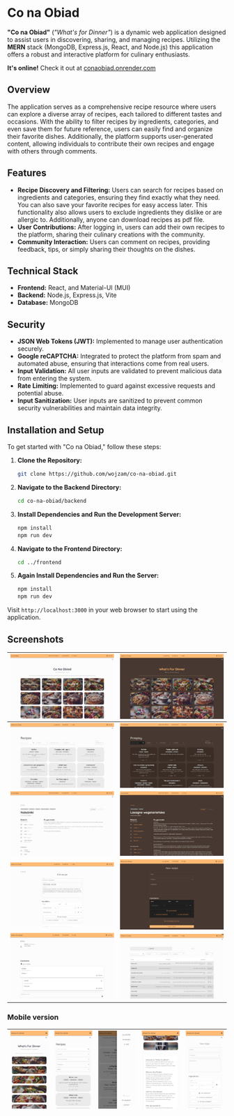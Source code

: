 # Co na Obiad

**"Co na Obiad"** (*"What's for Dinner"*) is a dynamic web application designed to assist users in discovering, sharing,
and managing recipes.
Utilizing the **MERN** stack (MongoDB, Express.js, React, and Node.js) this application offers a robust and interactive
platform for culinary enthusiasts.

**It's online!** Check it out at [conaobiad.onrender.com](https://conaobiad.onrender.com/)

## Overview

The application serves as a comprehensive recipe resource where users can explore a diverse array of recipes, each
tailored to different tastes and occasions. With the ability to filter recipes by ingredients, categories, and even save
them for future reference, users can easily find and organize their favorite dishes. Additionally, the platform supports
user-generated content, allowing individuals to contribute their own recipes and engage with others through comments.

## Features

- **Recipe Discovery and Filtering:** Users can search for recipes based on ingredients and categories, ensuring they
  find exactly what they need. You can also save your favorite recipes for easy access later.
  This functionality also allows users to exclude ingredients they dislike or are allergic to. Additionally, anyone can download recipes as pdf file.
- **User Contributions:** After logging in, users can add their own recipes to the platform, sharing their culinary
  creations with the community.
- **Community Interaction:** Users can comment on recipes, providing feedback, tips, or simply sharing their thoughts on
  the dishes.

## Technical Stack

- **Frontend:** React, and Material-UI (MUI)
- **Backend:** Node.js, Express.js, Vite
- **Database:** MongoDB

## Security

- **JSON Web Tokens (JWT):** Implemented to manage user authentication securely.
- **Google reCAPTCHA:** Integrated to protect the platform from spam and automated abuse, ensuring that interactions
  come from real users.
- **Input Validation:** All user inputs are validated to prevent malicious data from entering the system.
- **Rate Limiting:** Implemented to guard against excessive requests and potential abuse.
- **Input Sanitization:** User inputs are sanitized to prevent common security vulnerabilities and maintain data
  integrity.

## Installation and Setup

To get started with "Co na Obiad," follow these steps:

1. **Clone the Repository:**
    ```bash
    git clone https://github.com/wojzam/co-na-obiad.git
    ```

2. **Navigate to the Backend Directory:**
    ```bash
    cd co-na-obiad/backend
    ```

3. **Install Dependencies and Run the Development Server:**
    ```bash
    npm install
    npm run dev
    ```

4. **Navigate to the Frontend Directory:**
    ```bash
    cd ../frontend
    ```

5. **Again Install Dependencies and Run the Server:**
    ```bash
    npm install
    npm run dev
    ```

Visit `http://localhost:3000` in your web browser to start using the application.

## Screenshots

| <img src="screenshots/11.jpg"> | <img src="screenshots/12.jpg"> |
|--------------------------------|--------------------------------|
| <img src="screenshots/21.jpg"> | <img src="screenshots/22.jpg"> |
| <img src="screenshots/31.jpg"> | <img src="screenshots/32.jpg"> |
| <img src="screenshots/41.jpg"> | <img src="screenshots/42.jpg"> |
| <img src="screenshots/51.jpg"> | <img src="screenshots/52.jpg"> |

### Mobile version

| <img src="screenshots/3.jpg"> | <img src="screenshots/1.jpg"> | <img src="screenshots/2.jpg"> | <img src="screenshots/4.jpg"> | <img src="screenshots/5.jpg"> |
|-------------------------------|-------------------------------|-------------------------------|-------------------------------|-------------------------------|
